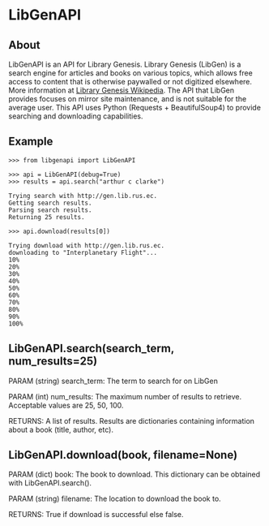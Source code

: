 # LibGenAPI

## About

LibGenAPI is an API for Library Genesis. Library Genesis (LibGen) is a search engine for articles and books on various topics, which allows free access to content that is otherwise paywalled or not digitized elsewhere. More information at [Library Genesis Wikipedia](https://en.wikipedia.org/wiki/Library_Genesis). The API that LibGen provides focuses on mirror site maintenance, and is not suitable for the average user. This API uses Python (Requests + BeautifulSoup4) to provide searching and downloading capabilities.

## Example

```
>>> from libgenapi import LibGenAPI

>>> api = LibGenAPI(debug=True)
>>> results = api.search("arthur c clarke")

Trying search with http://gen.lib.rus.ec.
Getting search results.
Parsing search results.
Returning 25 results.

>>> api.download(results[0])

Trying download with http://gen.lib.rus.ec.
downloading to "Interplanetary Flight"...
10%
20%
30%
40%
50%
60%
70%
80%
90%
100%
```

LibGenAPI.search(search_term, num_results=25)
---
PARAM (string) search_term: The term to search for on LibGen

PARAM (int) num_results: The maximum number of results to retrieve. Acceptable values are 25, 50, 100.

RETURNS: A list of results. Results are dictionaries containing information about a book (title, author, etc). 

LibGenAPI.download(book, filename=None)
---
PARAM (dict) book: The book to download. This dictionary can be obtained with LibGenAPI.search().

PARAM (string) filename: The location to download the book to.

RETURNS: True if download is successful else false.

